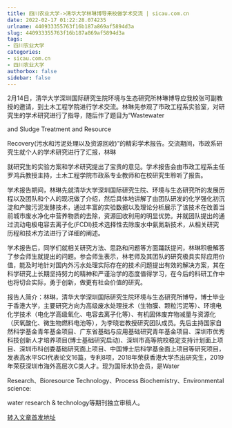 ```yaml
---
title: 四川农业大学->清华大学林琳博导来校做学术交流 | sicau.com.cn
date: 2022-02-17 01:22:28.074235
urlname: 440933355763f16b187a869af5894d3a
slug: 440933355763f16b187a869af5894d3a
tags: 
- 四川农业大学
categories:
- sicau.com.cn
- 四川农业大学
authorbox: false
sidebar: false
---
```

2月14日，清华大学深圳国际研究生院环境与生态研究所林琳博导应我校张可副教授的邀请，到土木工程学院进行学术交流。林琳先参观了市政工程系实验室，对研究生的学术研究进行了指导，随后作了题目为“Wastewater

and Sludge Treatment and Resource

Recovery(污水和污泥处理以及资源回收)”的精彩学术报告。交流期间，市政系研究生就个人的学术研究进行了汇报，林琳
<!--more-->
就研究生的实验方案和学术研究提出了宝贵的意见。学术报告会由市政工程系主任罗鸿兵教授主持，土木工程学院市政系专业教师和在校研究生聆听了报告。

学术报告期间，林琳先就清华大学深圳国际研究生院、环境与生态研究所的发展历程以及团队和个人的现况做了介绍，然后具体地讲解了由团队研发的化学强化初沉淀和产酸污泥发酵技术，通过丰富的实验数据以及理论分析展示了该技术在改善当前城市废水净化中营养物质的去除，资源回收利用的明显优势。并就团队提出的通过流动电极电容去离子化(FCDI)技术选择性去除废水中氨氮新技术，从相关研究历程和技术方法进行了详细的阐述。

学术报告后，同学们就相关研究方法、思路和问题等方面踊跃提问，林琳积极解答了参会师生就提出的问题。参会师生表示，林老师及其团队的研究极具实际应用价值，能及时地针对国内外污水处理实际存在的技术问题提出有效的解决方案，其在科学研究上长期坚持努力的精神和严谨治学的态度值得学习，在今后的科研工作中也将切合实际，勇于创新，做更有社会价值的研究。

报告人简介：林琳，清华大学深圳国际研究生院环境与生态研究所博导，博士毕业于香港大学，主要研究方向为高级废水处理技术（生物膜、颗粒污泥等）、环境电化学技术（电化学高级氧化、电容去离子化等）、有机固体废弃物减量与资源化（厌氧酸化、微生物燃料电池等），为李晓岩教授研究团队成员。先后主持国家自然科学基金青年基金项目、广东省基础与应用基础研究青年基金项目、深圳市优秀科技创新人才培养项目(博士基础研究启动)、深圳市高等院校稳定支持计划面上项目、深圳市科创委基础研究面上项目、中国博士后科学基金面上项目等研究项目，发表高水平SCI代表论文16篇，专利8项，2018年荣获香港大学杰出研究生，2019年荣获深圳市海外高层次C类人才。现为国际水协会员，是Water

Research、Bioresource Technology、Process Biochemistry、Environmental science:

water research & technology等期刊独立审稿人。



[转入文章首发地址](https://news.sicau.edu.cn/info/1078/66670.htm)